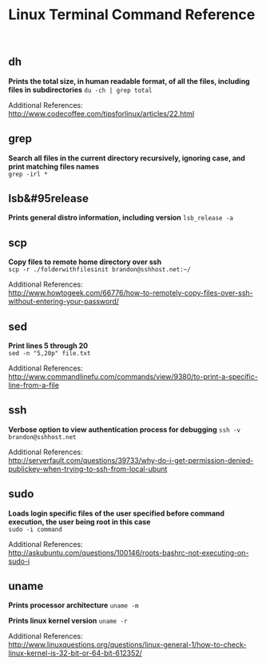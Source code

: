 # Linux Terminal Command Reference
<br />

## __dh__

__Prints the total size, in human readable format, of all the files, including files in subdirectories__
`du -ch | grep total`

Additional References:  
http://www.codecoffee.com/tipsforlinux/articles/22.html

## __grep__

__Search all files in the current directory recursively, ignoring case, and print matching files names__  
`grep -irl *`

## __lsb&#95release__

__Prints general distro information, including version__
`lsb_release -a`


## __scp__

__Copy files to remote home directory over ssh__  
`scp -r ./folderwithfilesinit brandon@sshhost.net:~/`

Additional References:  
http://www.howtogeek.com/66776/how-to-remotely-copy-files-over-ssh-without-entering-your-password/

## __sed__

__Print lines 5 through 20__  
`sed -n "5,20p" file.txt`

Additional References:  
http://www.commandlinefu.com/commands/view/9380/to-print-a-specific-line-from-a-file

## __ssh__

__Verbose option to view authentication process for debugging__
`ssh -v brandon@sshhost.net`

Additional References:  
http://serverfault.com/questions/39733/why-do-i-get-permission-denied-publickey-when-trying-to-ssh-from-local-ubunt

## __sudo__

__Loads login specific files of the user specified before command execution, the user being root in this case__  
`sudo -i command`

Additional References:  
http://askubuntu.com/questions/100146/roots-bashrc-not-executing-on-sudo-i

## __uname__

__Prints processor architecture__
`uname -m`

__Prints linux kernel version__
`uname -r`

Additional References:  
http://www.linuxquestions.org/questions/linux-general-1/how-to-check-linux-kernel-is-32-bit-or-64-bit-612352/

